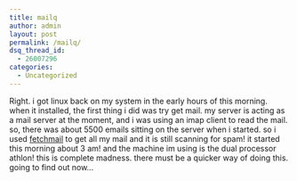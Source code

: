 ```yaml
---
title: mailq
author: admin
layout: post
permalink: /mailq/
dsq_thread_id:
  - 26007296
categories:
  - Uncategorized
---
```

Right. i got linux back on my system in the early hours of this morning. when it installed, the first thing i did was try get mail. my server is acting as a mail server at the moment, and i was using an imap client to read the mail. so, there was about 5500 emails sitting on the server when i started. so i used [fetchmail][1] to get all my mail and it is still scanning for spam! it started this morning about 3 am! and the machine im using is the dual processor athlon! this is complete madness. there must be a quicker way of doing this. going to find out now&#8230;

 [1]: http://www.catb.org/~esr/fetchmail/